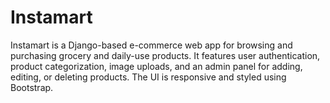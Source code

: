 # Instamart
Instamart is a Django-based e-commerce web app for browsing and purchasing grocery and daily-use products. It features user authentication, product categorization, image uploads, and an admin panel for adding, editing, or deleting products. The UI is responsive and styled using Bootstrap.
